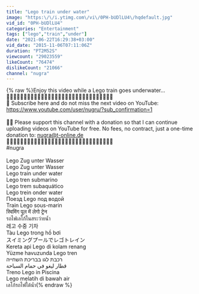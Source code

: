 ```yaml
---
title: "Lego train under water"
image: "https:\/\/i.ytimg.com\/vi\/0PH-bUDlLU4\/hqdefault.jpg"
vid_id: "0PH-bUDlLU4"
categories: "Entertainment"
tags: ["lego","train","under"]
date: "2021-06-22T16:29:38+03:00"
vid_date: "2015-11-06T07:11:06Z"
duration: "PT2M52S"
viewcount: "29023559"
likeCount: "76474"
dislikeCount: "21066"
channel: "nugra"
---
```

{% raw %}Enjoy this video while a Lego train goes underwater...<br />🌝🌖🌗🌘🌚🌒🌓🌔🌝🌖🌗🌘🌚🌒🌓🌔🌝🌖🌗🌘🌚🌒🌓🌔🌝🌖🌗🌘🌚🌒🌓<br />🔔 Subscribe here and do not miss the next video on YouTube: <br /><a rel="nofollow" target="blank" href="https://www.youtube.com/user/nugru/?sub_confirmation=1">https://www.youtube.com/user/nugru/?sub_confirmation=1</a> <br /><br />👍🏽 Please support this channel with a donation so that I can continue uploading videos on YouTube for free. No fees, no contract, just a one-time donation to: nugra@t-online.de<br />🌝🌖🌗🌘🌚🌒🌓🌔🌝🌖🌗🌘🌚🌒🌓🌔🌝🌖🌗🌘🌚🌒🌓🌔🌝🌖🌗🌘🌚🌒🌓<br />#nugra<br /><br />Lego Zug unter Wasser<br />Lego Zug unter Wasser<br />Lego train under water<br />Lego tren submarino<br />Lego trem subaquático<br />Lego trein onder water<br />Поезд Lego под водой<br />Train Lego sous-marin<br />स्विमिंग पूल में लेगो ट्रेन<br />รถไฟเลโก้ในสระว่ายน้ำ<br />레고 수중 기차<br />Tàu Lego trong hồ bơi<br />スイミングプールでレゴトレイン<br />Kereta api Lego di kolam renang<br />Yüzme havuzunda Lego tren<br />רכבת לגו בבריכת השחייה<br />قطار ليغو في حمام السباحة<br />Treno Lego in Piscina<br />Lego melatih di bawah air<br />เลโก้รถไฟใต้น้ำ{% endraw %}
